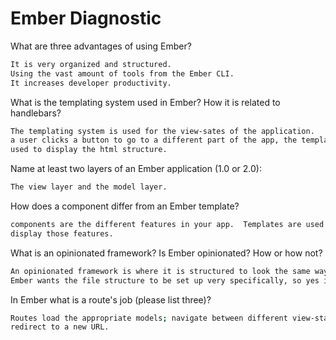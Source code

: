# Ember Diagnostic

What are three advantages of using Ember?

```sh
It is very organized and structured.
Using the vast amount of tools from the Ember CLI.
It increases developer productivity.

```

What is the templating system used in Ember? How it is related to
handlebars?

```sh
The templating system is used for the view-sates of the application.   Anytime
a user clicks a button to go to a different part of the app, the template is
used to display the html structure.
```

Name at least two layers of an Ember application (1.0 or 2.0):

```sh
The view layer and the model layer.
```

How does a component differ from an Ember template?

```sh
components are the different features in your app.  Templates are used to help
display those features.
```

What is an opinionated framework? Is Ember opinionated? How or how not?

```sh
An opinionated framework is where it is structured to look the same way for everyone.
Ember wants the file structure to be set up very specifically, so yes it is opinionated.
```

In Ember what is a route's job (please list three)?

```sh
Routes load the appropriate models; navigate between different view-states; conditionally
redirect to a new URL.
```
